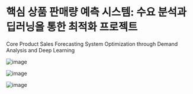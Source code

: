 # 핵심 상품 판매량 예측 시스템: 수요 분석과 딥러닝을 통한 최적화 프로젝트
Core Product Sales Forecasting System Optimization through Demand Analysis and Deep Learning


![image](https://github.com/user-attachments/assets/11839945-a32c-44e9-8884-aa0fe93966dc)

![image](https://github.com/user-attachments/assets/bcde5898-6eb9-4b94-87fb-ca4d92cccfc4)

![image](https://github.com/user-attachments/assets/7a60f950-71ee-47a5-97bc-c2510bc6b228)

